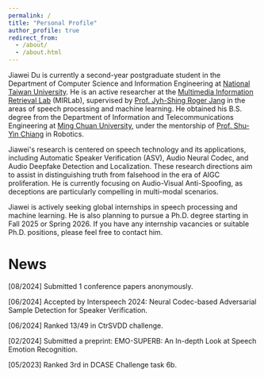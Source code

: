 ```yaml
---
permalink: /
title: "Personal Profile"
author_profile: true
redirect_from: 
  - /about/
  - /about.html
---
```

Jiawei Du is currently a second-year postgraduate student in the Department of Computer Science and Information Engineering at [National Taiwan University](http://www.ntu.edu.tw/english/). He is an active researcher at the [Multimedia Information Retrieval Lab](http://mirlab.org/) (MIRLab), supervised by [Prof. Jyh-Shing Roger Jang](http://mirlab.org/jang/) in the areas of speech processing and machine learning. He obtained his B.S. degree from the Department of Information and Telecommunications Engineering at [Ming Chuan University](http://web2.mcu.edu.tw/en/), under the mentorship of [Prof. Shu-Yin Chiang](http://www.researchgate.net/profile/Shu-Yin-Chiang) in Robotics.

Jiawei's research is centered on speech technology and its applications, including Automatic Speaker Verification (ASV), Audio Neural Codec, and Audio Deepfake Detection and Localization. These research directions aim to assist in distinguishing truth from falsehood in the era of AIGC proliferation. He is currently focusing on Audio-Visual Anti-Spoofing, as deceptions are particularly compelling in multi-modal scenarios.

Jiawei is actively seeking global internships in speech processing and machine learning. He is also planning to pursue a Ph.D. degree starting in Fall 2025 or Spring 2026. If you have any internship vacancies or suitable Ph.D. positions, please feel free to contact him.

News
======
[08/2024] Submitted 1 conference papers anonymously.

[06/2024] Accepted by Interspeech 2024: Neural Codec-based Adversarial Sample Detection for Speaker Verification.

[06/2024] Ranked 13/49 in CtrSVDD challenge.

[02/2024] Submitted a preprint: EMO-SUPERB: An In-depth Look at Speech Emotion Recognition.

[05/2023] Ranked 3rd in DCASE Challenge task 6b.

<script type="text/javascript" id="clustrmaps" src="//clustrmaps.com/map_v2.js?d=wEPsipcZ0DHSIofenuyfhRNlIYV4N1dtBVt4Pbi0Ygw&cl=ffffff&w=300&t=n&co=2d78ad&cmo=3acc3a&cmn=ff5353&ct=ffffff"></script>
